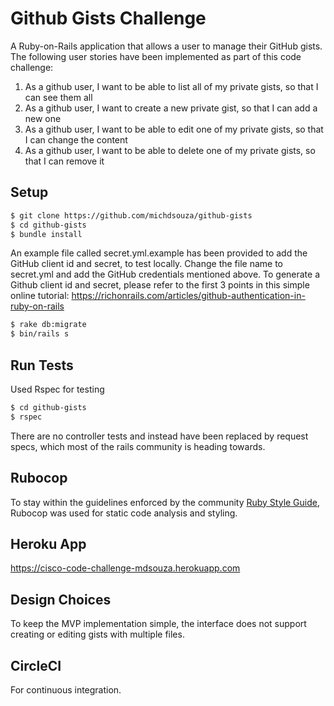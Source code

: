 # Github Gists Challenge

A Ruby-on-Rails application that allows a user to manage their GitHub gists. The following user stories have been implemented as part of this code challenge:

1. As a github user, I want to be able to list all of my private gists, so that I can see them all
2. As a github user, I want to create a new private gist, so that I can add a new one
3. As a github user, I want to be able to edit one of my private gists, so that I can change the content
4. As a github user, I want to be able to delete one of my private gists, so that I can remove it

## Setup

``` sh
$ git clone https://github.com/michdsouza/github-gists
$ cd github-gists
$ bundle install
```
An example file called secret.yml.example has been provided to add the GitHub client id and secret, to test locally. Change the file name to secret.yml and add the GitHub credentials mentioned above. To generate a Github client id and secret, please refer to the first 3 points in this simple online tutorial: https://richonrails.com/articles/github-authentication-in-ruby-on-rails

``` sh
$ rake db:migrate
$ bin/rails s
```

## Run Tests

Used Rspec for testing

``` sh
$ cd github-gists
$ rspec
```

There are no controller tests and instead have been replaced by request specs, which most of the rails community is heading towards.

## Rubocop

To stay within the guidelines enforced by the community [Ruby Style Guide](https://github.com/bbatsov/ruby-style-guide), Rubocop was used for static code analysis and styling.

## Heroku App

https://cisco-code-challenge-mdsouza.herokuapp.com

## Design Choices

To keep the MVP implementation simple, the interface does not support creating or editing gists with multiple files.

## CircleCI

For continuous integration.
